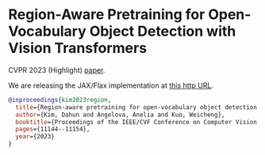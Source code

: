 # Region-Aware Pretraining for Open-Vocabulary Object Detection with Vision Transformers
CVPR 2023 (Highlight) [paper](https://arxiv.org/abs/2305.07011). 

We are releasing the JAX/Flax implementation at [this http URL](https://github.com/google-research/google-research/tree/master/fvlm/rovit).


```bibtex
@inproceedings{kim2023region,
  title={Region-aware pretraining for open-vocabulary object detection with vision transformers},
  author={Kim, Dahun and Angelova, Anelia and Kuo, Weicheng},
  booktitle={Proceedings of the IEEE/CVF Conference on Computer Vision and Pattern Recognition},
  pages={11144--11154},
  year={2023}
}
```
